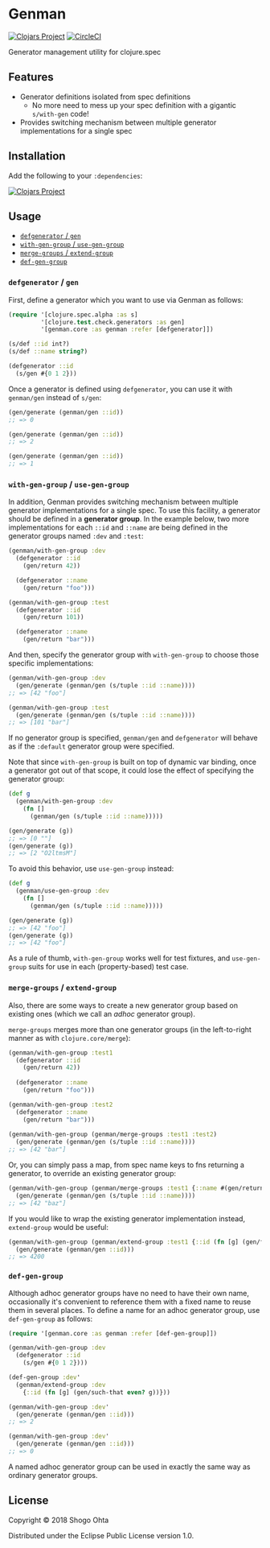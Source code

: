 # Genman
[![Clojars Project](https://img.shields.io/clojars/v/genman.svg)](https://clojars.org/genman)
[![CircleCI](https://circleci.com/gh/athos/genman.svg?style=shield)](https://circleci.com/gh/athos/genman)

Generator management utility for clojure.spec

## Features

- Generator definitions isolated from spec definitions
    - No more need to mess up your spec definition with a gigantic `s/with-gen` code!
- Provides switching mechanism between multiple generator implementations for a single spec

## Installation

Add the following to your `:dependencies`:

[![Clojars Project](https://clojars.org/genman/latest-version.svg)](https://clojars.org/genman)

## Usage

- [`defgenerator` / `gen`](#defgenerator--gen)
- [`with-gen-group` / `use-gen-group`](#with-gen-group--use-gen-group)
- [`merge-groups` / `extend-group`](#merge-groups--extend-group)
- [`def-gen-group`](#def-gen-group)

### `defgenerator` / `gen`

First, define a generator which you want to use via Genman as follows:

```clj
(require '[clojure.spec.alpha :as s]
         '[clojure.test.check.generators :as gen]
         '[genman.core :as genman :refer [defgenerator]])

(s/def ::id int?)
(s/def ::name string?)

(defgenerator ::id
  (s/gen #{0 1 2}))
```

Once a generator is defined using `defgenerator`, you can use it with `genman/gen` instead of `s/gen`:

```clj
(gen/generate (genman/gen ::id))
;; => 0

(gen/generate (genman/gen ::id))
;; => 2

(gen/generate (genman/gen ::id))
;; => 1
```

### `with-gen-group` / `use-gen-group`

In addition, Genman provides switching mechanism between multiple generator implementations for a single spec. To use this facility, a generator should be defined in a **generator group**. In the example below, two more implementations for each `::id` and `::name` are being defined in the generator groups named `:dev` and `:test`:

```clj
(genman/with-gen-group :dev
  (defgenerator ::id
    (gen/return 42))

  (defgenerator ::name
    (gen/return "foo")))

(genman/with-gen-group :test
  (defgenerator ::id
    (gen/return 101))

  (defgenerator ::name
    (gen/return "bar")))
```

And then, specify the generator group with `with-gen-group` to choose those specific implementations:

```clj
(genman/with-gen-group :dev
  (gen/generate (genman/gen (s/tuple ::id ::name))))
;; => [42 "foo"]

(genman/with-gen-group :test
  (gen/generate (genman/gen (s/tuple ::id ::name))))
;; => [101 "bar"]
```

If no generator group is specified, `genman/gen` and `defgenerator` will behave as if the `:default` generator group were specified.

Note that since `with-gen-group` is built on top of dynamic var binding, once a generator got out of that scope, it could lose the effect of specifying the generator group:

```clj
(def g
  (genman/with-gen-group :dev
    (fn []
      (genman/gen (s/tuple ::id ::name)))))

(gen/generate (g))
;; => [0 ""]
(gen/generate (g))
;; => [2 "O2ltmsM"]
```

To avoid this behavior, use `use-gen-group` instead:

```clj
(def g
  (genman/use-gen-group :dev
    (fn []
      (genman/gen (s/tuple ::id ::name)))))

(gen/generate (g))
;; => [42 "foo"]
(gen/generate (g))
;; => [42 "foo"]
```

As a rule of thumb, `with-gen-group` works well for test fixtures, and `use-gen-group` suits for use in each (property-based) test case.

### `merge-groups` / `extend-group`

Also, there are some ways to create a new generator group based on existing ones (which we call an *adhoc* generator group).

`merge-groups` merges more than one generator groups (in the left-to-right manner as with `clojure.core/merge`):

```clj
(genman/with-gen-group :test1
  (defgenerator ::id
    (gen/return 42))
    
  (defgenerator ::name
    (gen/return "foo")))

(genman/with-gen-group :test2
  (defgenerator ::name
    (gen/return "bar")))
    
(genman/with-gen-group (genman/merge-groups :test1 :test2)
  (gen/generate (genman/gen (s/tuple ::id ::name))))
;; => [42 "bar"]
```

Or, you can simply pass a map, from spec name keys to fns returning a generator, to override an existing generator group:

```clj
(genman/with-gen-group (genman/merge-groups :test1 {::name #(gen/return "baz")})
  (gen/generate (genman/gen (s/tuple ::id ::name))))
;; => [42 "baz"]
```

If you would like to wrap the existing generator implementation instead, `extend-group` would be useful:

```clj
(genman/with-gen-group (genman/extend-group :test1 {::id (fn [g] (gen/fmap #(* % 100) g))})
  (gen/generate (genman/gen ::id)))
;; => 4200
```

### `def-gen-group`

Although adhoc generator groups have no need to have their own name, occasionally it's convenient to reference them with a fixed name to reuse them in several places. To define a name for an adhoc generator group, use `def-gen-group` as follows:

```clj
(require '[genman.core :as genman :refer [def-gen-group]])

(genman/with-gen-group :dev
  (defgenerator ::id
    (s/gen #{0 1 2})))

(def-gen-group :dev'
  (genman/extend-group :dev
    {::id (fn [g] (gen/such-that even? g))}))

(genman/with-gen-group :dev'
  (gen/generate (genman/gen ::id)))
;; => 2

(genman/with-gen-group :dev'
  (gen/generate (genman/gen ::id)))
;; => 0
```

A named adhoc generator group can be used in exactly the same way as ordinary generator groups.

## License

Copyright © 2018 Shogo Ohta

Distributed under the Eclipse Public License version 1.0.
